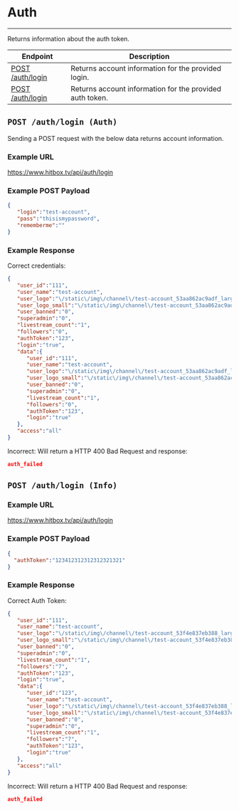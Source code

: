 # Auth
***

Returns information about the auth token.

| Endpoint | Description |
| ---- | --------------- |
| [POST /auth/login](/auth/login.md#post-authlogin-auth) | Returns account information for the provided login. |
| [POST /auth/login](/auth/login.md#post-authlogin-info) | Returns account information for the provided auth token. |

## `POST /auth/login (Auth)`

Sending a POST request with the below data returns account information.

### Example URL

https://www.hitbox.tv/api/auth/login

### Example POST Payload

```json
{
   "login":"test-account",
   "pass":"thisismypassword",
   "rememberme":""
}
```

### Example Response 

Correct credentials:
```json
{
   "user_id":"111",
   "user_name":"test-account",
   "user_logo":"\/static\/img\/channel\/test-account_53aa862ac9adf_large.png",
   "user_logo_small":"\/static\/img\/channel\/test-account_53aa862ac9adf_small.png",
   "user_banned":"0",
   "superadmin":"0",
   "livestream_count":"1",
   "followers":"0",
   "authToken":"123",
   "login":"true",
   "data":{
      "user_id":"111",
      "user_name":"test-account",
      "user_logo":"\/static\/img\/channel\/test-account_53aa862ac9adf_large.png",
      "user_logo_small":"\/static\/img\/channel\/test-account_53aa862ac9adf_small.png",
      "user_banned":"0",
      "superadmin":"0",
      "livestream_count":"1",
      "followers":"0",
      "authToken":"123",
      "login":"true"
   },
   "access":"all"
}
```

Incorrect:
Will return a HTTP 400 Bad Request and response:

```json
auth_failed
```

## `POST /auth/login (Info)`

### Example URL

https://www.hitbox.tv/api/auth/login

### Example POST Payload

```json
{
  "authToken":"123412312312312321321"
}
```

### Example Response 

Correct Auth Token:
```json
{
   "user_id":"111",
   "user_name":"test-account",
   "user_logo":"\/static\/img\/channel\/test-account_53f4e837eb388_large.png",
   "user_logo_small":"\/static\/img\/channel\/test-account_53f4e837eb388_small.png",
   "user_banned":"0",
   "superadmin":"0",
   "livestream_count":"1",
   "followers":"7",
   "authToken":"123",
   "login":"true",
   "data":{
      "user_id":"123",
      "user_name":"test-account",
      "user_logo":"\/static\/img\/channel\/test-account_53f4e837eb388_large.png",
      "user_logo_small":"\/static\/img\/channel\/test-account_53f4e837eb388_small.png",
      "user_banned":"0",
      "superadmin":"0",
      "livestream_count":"1",
      "followers":"7",
      "authToken":"123",
      "login":"true"
   },
   "access":"all"
}
```

Incorrect:
Will return a HTTP 400 Bad Request and response:

```json
auth_failed
```
